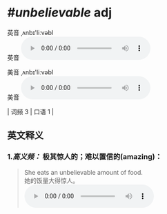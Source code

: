 # ***\#unbelievable*** adj
英音 ˌʌnbɪ'liːvəbl  
英音
<audio src="./media/unbelievable-B.aac" controls="controls"></audio>

美音 ˌʌnbɪ'liːvəbl  
美音
<audio src="./media/unbelievable.aac" controls="controls"></audio>



| 词频 3 | 口语 1 |  

英文释义
---
### 1.*高义频：* **极其惊人的；难以置信的(amazing)：**  

 > She eats an unbelievable amount of food.   
 > 她的饭量大得惊人。    
<audio src="./media/unbelievable-1.aac" controls="controls"></audio>


